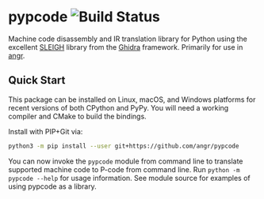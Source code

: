 pypcode ![Build Status](https://github.com/angr/pypcode/workflows/Build/badge.svg?event=push)
=======
Machine code disassembly and IR translation library for Python using the
excellent [SLEIGH](https://ghidra.re/courses/languages/html/sleigh.html) library
from the [Ghidra](https://ghidra-sre.org/) framework. Primarily for use in
[angr](http://angr.io).

Quick Start
-----------
This package can be installed on Linux, macOS, and Windows platforms for recent
versions of both CPython and PyPy. You will need a working compiler and CMake to
build the bindings.

Install with PIP+Git via:

```bash
python3 -m pip install --user git+https://github.com/angr/pypcode
```

You can now invoke the `pypcode` module from command line to translate supported
machine code to P-code from command line. Run `python -m pypcode --help` for
usage information. See module source for examples of using pypcode as a library.
